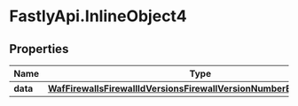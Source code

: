# FastlyApi.InlineObject4

## Properties

Name | Type | Description | Notes
------------ | ------------- | ------------- | -------------
**data** | [**WafFirewallsFirewallIdVersionsFirewallVersionNumberExclusionsData**](WafFirewallsFirewallIdVersionsFirewallVersionNumberExclusionsData.md) |  | [optional] 


